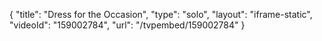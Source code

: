 {
    "title": "Dress for the Occasion",
    "type": "solo",
    "layout": "iframe-static",
    "videoId": "159002784",
    "url": "\/tvpembed\/159002784"
}
